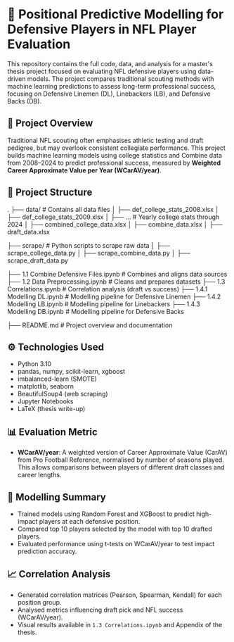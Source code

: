 # 🏈 Positional Predictive Modelling for Defensive Players in NFL Player Evaluation

This repository contains the full code, data, and analysis for a master's thesis project focused on evaluating NFL defensive players using data-driven models. The project compares traditional scouting methods with machine learning predictions to assess long-term professional success, focusing on Defensive Linemen (DL), Linebackers (LB), and Defensive Backs (DB).

## 📘 Project Overview

Traditional NFL scouting often emphasises athletic testing and draft pedigree, but may overlook consistent collegiate performance. This project builds machine learning models using college statistics and Combine data from 2008–2024 to predict professional success, measured by **Weighted Career Approximate Value per Year (WCarAV/year)**.

## 📁 Project Structure
.
├── data/                         # Contains all data files
│   ├── def_college_stats_2008.xlsx
│   ├── def_college_stats_2009.xlsx
│   ├── ...                       # Yearly college stats through 2024
│   ├── combined_college_data.xlsx
│   ├── combine_data.xlsx
│   ├── draft_data.xlsx

├── scrape/                       # Python scripts to scrape raw data
│   ├── scrape_college_data.py
│   ├── scrape_combine_data.py
│   ├── scrape_draft_data.py

├── 1.1 Combine Defensive Files.ipynb   # Combines and aligns data sources
├── 1.2 Data Preprocessing.ipynb        # Cleans and prepares datasets
├── 1.3 Correlations.ipynb              # Correlation analysis (draft vs success)
├── 1.4.1 Modelling DL.ipynb            # Modelling pipeline for Defensive Linemen
├── 1.4.2 Modelling LB.ipynb            # Modelling pipeline for Linebackers
├── 1.4.3 Modelling DB.ipynb            # Modelling pipeline for Defensive Backs

├── README.md                    # Project overview and documentation



## ⚙️ Technologies Used

- Python 3.10
- pandas, numpy, scikit-learn, xgboost
- imbalanced-learn (SMOTE)
- matplotlib, seaborn
- BeautifulSoup4 (web scraping)
- Jupyter Notebooks
- LaTeX (thesis write-up)

## 📊 Evaluation Metric

- **WCarAV/year**: A weighted version of Career Approximate Value (CarAV) from Pro Football Reference, normalised by number of seasons played. This allows comparisons between players of different draft classes and career lengths.

## 🧠 Modelling Summary

- Trained models using Random Forest and XGBoost to predict high-impact players at each defensive position.
- Compared top 10 players selected by the model with top 10 drafted players.
- Evaluated performance using t-tests on WCarAV/year to test impact prediction accuracy.

## 📈 Correlation Analysis

- Generated correlation matrices (Pearson, Spearman, Kendall) for each position group.
- Analysed metrics influencing draft pick and NFL success (WCarAV/year).
- Visual results available in `1.3 Correlations.ipynb` and Appendix of the thesis.




